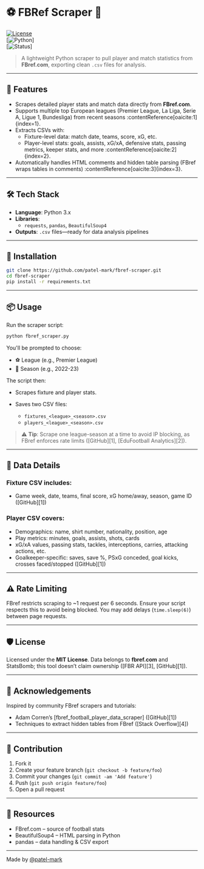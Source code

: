 # ⚽ FBRef Scraper 🐍

[![License](https://img.shields.io/github/license/patel-mark/fbref-scraper)](LICENSE)  
[![Python](https://img.shields.io/badge/Python-3.x-blue)]  
[![Status](https://img.shields.io/badge/Status-Production--ready-brightgreen)]  

> A lightweight Python scraper to pull player and match statistics from **FBref.com**, exporting clean `.csv` files for analysis.

---

## 🚀 Features

- Scrapes detailed player stats and match data directly from **FBref.com**.
- Supports multiple top European leagues (Premier League, La Liga, Serie A, Ligue 1, Bundesliga) from recent seasons :contentReference[oaicite:1]{index=1}.
- Extracts CSVs with:
  - Fixture-level data: match date, teams, score, xG, etc.
  - Player-level stats: goals, assists, xG/xA, defensive stats, passing metrics, keeper stats, and more :contentReference[oaicite:2]{index=2}.
- Automatically handles HTML comments and hidden table parsing (FBref wraps tables in comments) :contentReference[oaicite:3]{index=3}.

---

## 🛠 Tech Stack

- **Language**: Python 3.x
- **Libraries**:
  - `requests`, `pandas`, `BeautifulSoup4`
- **Outputs**: `.csv` files—ready for data analysis pipelines

---

## 🔧 Installation

```bash
git clone https://github.com/patel-mark/fbref-scraper.git
cd fbref-scraper
pip install -r requirements.txt
````

---

## 📦 Usage

Run the scraper script:

```bash
python fbref_scraper.py
```

You'll be prompted to choose:

* ⚽ League (e.g., Premier League)
* 📅 Season (e.g., 2022-23)

The script then:

* Scrapes fixture and player stats.
* Saves two CSV files:

  * `fixtures_<league>_<season>.csv`
  * `players_<league>_<season>.csv`

> ⚠️ **Tip**: Scrape one league-season at a time to avoid IP blocking, as FBref enforces rate limits ([GitHub][1], [EduFootball Analytics][2]).

---

## 🧹 Data Details

### Fixture CSV includes:

* Game week, date, teams, final score, xG home/away, season, game ID ([GitHub][1])

### Player CSV covers:

* Demographics: name, shirt number, nationality, position, age
* Play metrics: minutes, goals, assists, shots, cards
* xG/xA values, passing stats, tackles, interceptions, carries, attacking actions, etc.
* Goalkeeper-specific: saves, save %, PSxG conceded, goal kicks, crosses faced/stopped ([GitHub][1])

---

## ⚠️ Rate Limiting

FBref restricts scraping to \~1 request per 6 seconds. Ensure your script respects this to avoid being blocked.
You may add delays (`time.sleep(6)`) between page requests.

---

## 🛡️ License

Licensed under the **MIT License**.
Data belongs to **fbref.com** and StatsBomb; this tool doesn’t claim ownership ([FBR API][3], [GitHub][1]).

---

## 📄 Acknowledgements

Inspired by community FBref scrapers and tutorials:

* Adam Corren’s \[fbref\_football\_player\_data\_scraper] ([GitHub][1])
* Techniques to extract hidden tables from FBref ([Stack Overflow][4])

---

## 🤝 Contribution

1. Fork it
2. Create your feature branch (`git checkout -b feature/foo`)
3. Commit your changes (`git commit -am 'Add feature'`)
4. Push (`git push origin feature/foo`)
5. Open a pull request

---

## 🔗 Resources

* FBref.com – source of football stats
* BeautifulSoup4 – HTML parsing in Python
* pandas – data handling & CSV export

---

Made by [@patel-mark](https://github.com/patel-mark)
